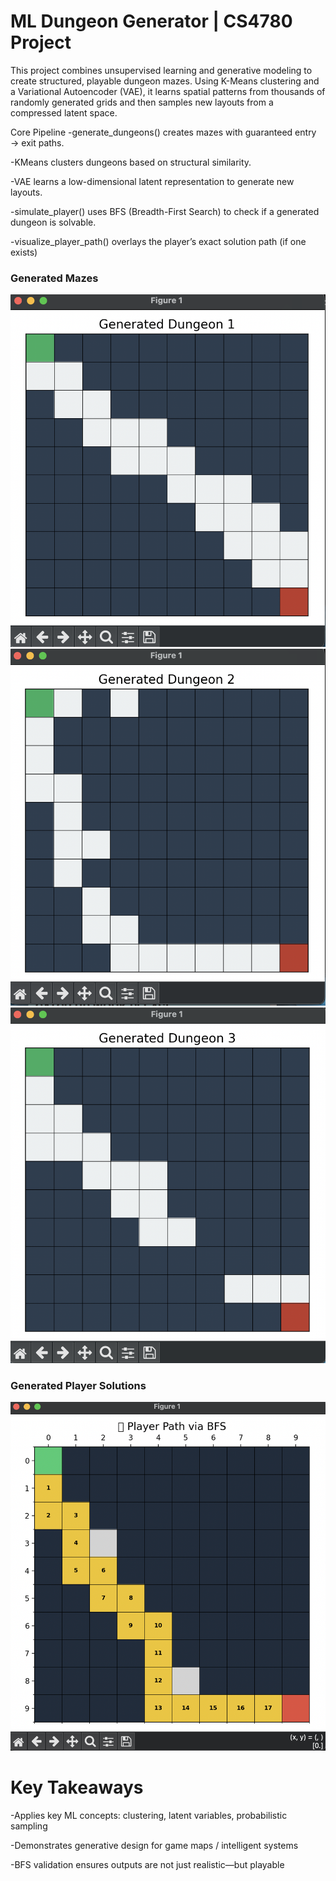# ML Dungeon Generator | CS4780 Project 

This project combines unsupervised learning and generative modeling to create structured, playable dungeon mazes. Using K-Means clustering and a Variational Autoencoder (VAE), it learns spatial patterns from thousands of randomly generated grids and then samples new layouts from a compressed latent space.


Core Pipeline
-generate_dungeons() creates mazes with guaranteed entry → exit paths.

-KMeans clusters dungeons based on structural similarity.

-VAE learns a low-dimensional latent representation to generate new layouts.

-simulate_player() uses BFS (Breadth-First Search) to check if a generated dungeon is solvable.


-visualize_player_path() overlays the player’s exact solution path (if one exists)

### Generated Mazes
![mazes](mazes/maze1.png)
![mazes](mazes/maze2.png)
![mazes](mazes/maze3.png)


### Generated Player Solutions 
![player_paths](player_paths/path1.png) 


# Key Takeaways
-Applies key ML concepts: clustering, latent variables, probabilistic sampling

-Demonstrates generative design for game maps / intelligent systems

-BFS validation ensures outputs are not just realistic—but playable
